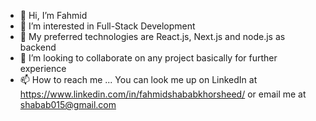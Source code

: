 - 👋 Hi, I’m Fahmid
- 👀 I’m interested in Full-Stack Development
- 🌱 My preferred technologies are React.js, Next.js and node.js as backend
- 💞️ I’m looking to collaborate on any project basically for further experience
- 📫 How to reach me ... You can look me up on LinkedIn at https://www.linkedin.com/in/fahmidshababkhorsheed/ or email me at shabab015@gmail.com

<!---
Fahmid015/Fahmid015 is a ✨ special ✨ repository because its `README.md` (this file) appears on your GitHub profile.
You can click the Preview link to take a look at your changes.
--->
